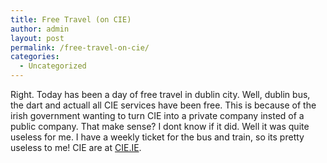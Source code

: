 ```yaml
---
title: Free Travel (on CIE)
author: admin
layout: post
permalink: /free-travel-on-cie/
categories:
  - Uncategorized
---
```

Right. Today has been a day of free travel in dublin city. Well, dublin bus, the dart and actuall all CIE services have been free. This is because of the irish government wanting to turn CIE into a private company insted of a public company. That make sense? I dont know if it did. Well it was quite useless for me. I have a weekly ticket for the bus and train, so its pretty useless to me! CIE are at [CIE.IE][1].

 [1]: http://www.cie.ie